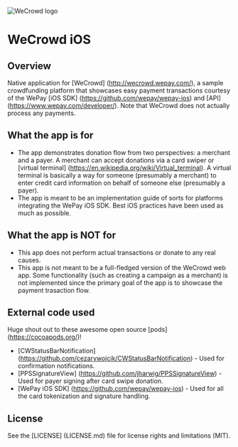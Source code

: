 ![WeCrowd logo](http://wecrowd.wepay.com/assets/wecrowd-35e0bdd2be0a74e932a5af64576afa02.png "WeCrowd")

# WeCrowd iOS

## Overview
Native application for [WeCrowd] (http://wecrowd.wepay.com/), a sample crowdfunding platform that showcases easy payment transactions courtesy of the WePay [iOS SDK] (https://github.com/wepay/wepay-ios) and [API] (https://www.wepay.com/developer/). Note that WeCrowd does not actually process any payments.

## What the app is for
* The app demonstrates donation flow from two perspectives: a merchant and a payer. A merchant can accept donations via a card swiper or [virtual terminal] (https://en.wikipedia.org/wiki/Virtual_terminal). A virtual terminal is basically a way for someone (presumably a merchant) to enter credit card information on behalf of someone else (presumably a payer).
* The app is meant to be an implementation guide of sorts for platforms integrating the WePay iOS SDK. Best iOS practices have been used as much as possible.

## What the app is NOT for
* This app does not perform actual transactions or donate to any real causes.
* This app is not meant to be a full-fledged version of the WeCrowd web app. Some functionality (such as creating a campaign as a merchant) is not implemented since the primary goal of the app is to showcase the payment trasaction flow.

## External code used
Huge shout out to these awesome open source [pods] (https://cocoapods.org/)!
* [CWStatusBarNotification] (https://github.com/cezarywojcik/CWStatusBarNotification) - Used for confirmation notifications.
* [PPSSignatureView] (https://github.com/jharwig/PPSSignatureView) - Used for payer signing after card swipe donation.
* [WePay iOS SDK] (https://github.com/wepay/wepay-ios) - Used for all the card tokenization and signature handling.

## License
See the [LICENSE] (LICENSE.md) file for license rights and limitations (MIT).

